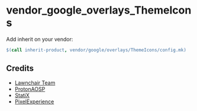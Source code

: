 # vendor_google_overlays_ThemeIcons

Add inherit on your vendor:

```makefile
$(call inherit-product, vendor/google/overlays/ThemeIcons/config.mk)
```

## Credits

* [Lawnchair Team](https://github.com/LawnchairLauncher)
* [ProtonAOSP](https://github.com/ProtonAOSP)
* [StatiX](https://github.com/StatiXOS)
* [PixelExperience](https://github.com/PixelExperience)
